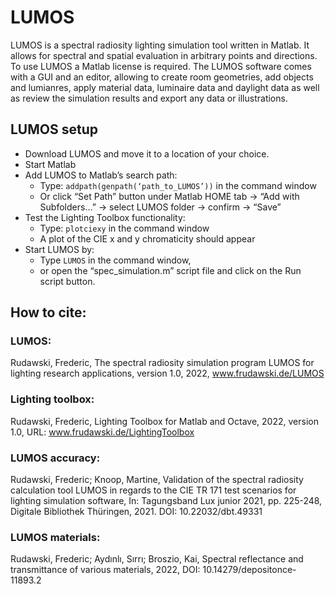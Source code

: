 # LUMOS

LUMOS is a spectral radiosity lighting simulation tool written in Matlab. It allows for spectral and spatial evaluation in arbitrary points and directions.
To use LUMOS a Matlab license is required. The LUMOS software comes with a GUI and an editor, allowing to create room geometries, add objects and lumianres, apply material data, luminaire data  and daylight data as well as review the simulation results and export any data or illustrations.

## LUMOS setup

* Download LUMOS and move it to a location of your choice.
* Start Matlab
* Add LUMOS to Matlab’s search path:
    * Type: ```addpath(genpath(‘path_to_LUMOS’))``` in the command window
    * Or click “Set Path” button under Matlab HOME tab -> “Add with Subfolders…” -> select LUMOS folder -> confirm -> “Save”
* Test the Lighting Toolbox functionality:
    * Type: ```plotciexy``` in the command window
    * A plot of the CIE x and y chromaticity should appear
* Start LUMOS by:
    * Type ```LUMOS``` in the command window,
    * or open the “spec_simulation.m” script file and click on the Run script button.

## How to cite:
### LUMOS:
Rudawski, Frederic, The spectral radiosity simulation program LUMOS for lighting research applications, version 1.0, 2022, www.frudawski.de/LUMOS

### Lighting toolbox:
Rudawski, Frederic, Lighting Toolbox for Matlab and Octave, 2022, version 1.0, URL: www.frudawski.de/LightingToolbox

### LUMOS accuracy:
Rudawski, Frederic; Knoop, Martine, Validation of the spectral radiosity calculation tool LUMOS in regards to the CIE TR 171 test scenarios for lighting simulation software,  In: Tagungsband Lux junior 2021, pp. 225-248, Digitale Bibliothek Thüringen, 2021. DOI: 10.22032/dbt.49331

### LUMOS materials:
Rudawski, Frederic; Aydınlı, Sırrı; Broszio, Kai, Spectral reflectance and transmittance of various materials, 2022, DOI: 10.14279/depositonce-11893.2
